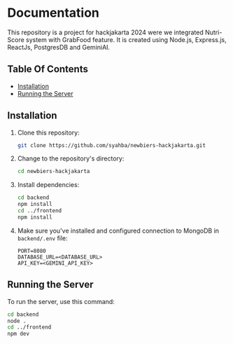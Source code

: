 # Documentation

This repository is a project for hackjakarta 2024 were we integrated Nutri-Score system with GrabFood feature. It is created using Node.js, Express.js, ReactJs, PostgresDB and GeminiAI.

## Table Of Contents

- [Installation](#installation)
- [Running the Server](#running-the-server)

## Installation

1. Clone this repository:

   ```bash
   git clone https://github.com/syahba/newbiers-hackjakarta.git
   ```

2. Change to the repository's directory:

   ```bash
   cd newbiers-hackjakarta
   ```

3. Install dependencies:

   ```bash
   cd backend
   npm install
   cd ../frontend
   npm install
   ```

4. Make sure you've installed and configured connection to MongoDB in `backend/.env` file:
   ```
   PORT=8080
   DATABASE_URL=<DATABASE_URL>
   API_KEY=<GEMINI_API_KEY>
   ```

## Running the Server

To run the server, use this command:

```bash
cd backend
node .
cd ../frontend
npm dev
```
